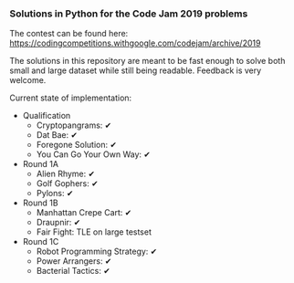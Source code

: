### Solutions in Python for the Code Jam 2019 problems

The contest can be found here: https://codingcompetitions.withgoogle.com/codejam/archive/2019

The solutions in this repository are meant to be fast enough to solve both small and large dataset while still being readable. Feedback is very welcome.

Current state of implementation:

* Qualification
  * Cryptopangrams: ✔
  * Dat Bae: ✔
  * Foregone Solution: ✔
  * You Can Go Your Own Way: ✔
* Round 1A
  * Alien Rhyme: ✔
  * Golf Gophers: ✔
  * Pylons: ✔
* Round 1B
  * Manhattan Crepe Cart: ✔
  * Draupnir: ✔
  * Fair Fight: TLE on large testset
* Round 1C
  * Robot Programming Strategy: ✔
  * Power Arrangers: ✔
  * Bacterial Tactics: ✔

